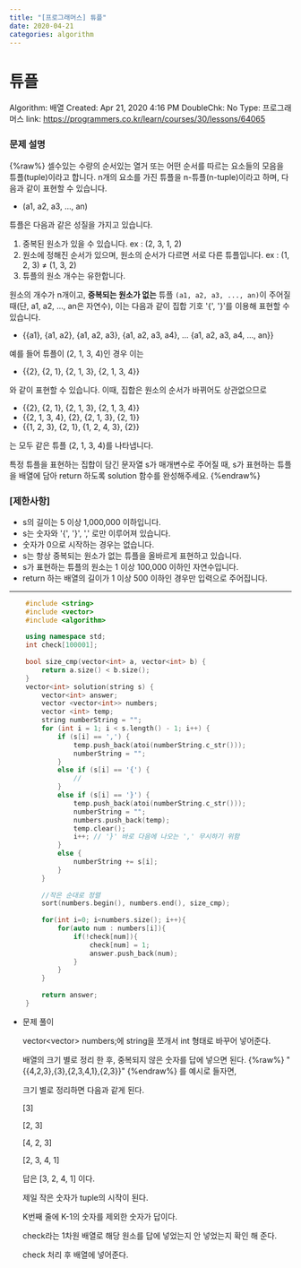 ```yaml
---
title: "[프로그래머스] 튜플"
date: 2020-04-21
categories: algorithm
---
```

# 튜플

Algorithm: 배열
Created: Apr 21, 2020 4:16 PM
DoubleChk: No
Type: 프로그래머스
link: https://programmers.co.kr/learn/courses/30/lessons/64065

### **문제 설명**
{%raw%}
셀수있는 수량의 순서있는 열거 또는 어떤 순서를 따르는 요소들의 모음을 튜플(tuple)이라고 합니다. n개의 요소를 가진 튜플을 n-튜플(n-tuple)이라고 하며, 다음과 같이 표현할 수 있습니다.

- (a1, a2, a3, ..., an)

튜플은 다음과 같은 성질을 가지고 있습니다.

1. 중복된 원소가 있을 수 있습니다. ex : (2, 3, 1, 2)
2. 원소에 정해진 순서가 있으며, 원소의 순서가 다르면 서로 다른 튜플입니다. ex : (1, 2, 3) ≠ (1, 3, 2)
3. 튜플의 원소 개수는 유한합니다.

원소의 개수가 n개이고, **중복되는 원소가 없는** 튜플 `(a1, a2, a3, ..., an)`이 주어질 때(단, a1, a2, ..., an은 자연수), 이는 다음과 같이 집합 기호 '{', '}'를 이용해 표현할 수 있습니다.

- {{a1}, {a1, a2}, {a1, a2, a3}, {a1, a2, a3, a4}, ... {a1, a2, a3, a4, ..., an}}

예를 들어 튜플이 (2, 1, 3, 4)인 경우 이는

- {{2}, {2, 1}, {2, 1, 3}, {2, 1, 3, 4}}

와 같이 표현할 수 있습니다. 이때, 집합은 원소의 순서가 바뀌어도 상관없으므로

- {{2}, {2, 1}, {2, 1, 3}, {2, 1, 3, 4}}
- {{2, 1, 3, 4}, {2}, {2, 1, 3}, {2, 1}}
- {{1, 2, 3}, {2, 1}, {1, 2, 4, 3}, {2}}

는 모두 같은 튜플 (2, 1, 3, 4)를 나타냅니다.

특정 튜플을 표현하는 집합이 담긴 문자열 s가 매개변수로 주어질 때, s가 표현하는 튜플을 배열에 담아 return 하도록 solution 함수를 완성해주세요.
{%endraw%}

### **[제한사항]**

- s의 길이는 5 이상 1,000,000 이하입니다.
- s는 숫자와 '{', '}', ',' 로만 이루어져 있습니다.
- 숫자가 0으로 시작하는 경우는 없습니다.
- s는 항상 중복되는 원소가 없는 튜플을 올바르게 표현하고 있습니다.
- s가 표현하는 튜플의 원소는 1 이상 100,000 이하인 자연수입니다.
- return 하는 배열의 길이가 1 이상 500 이하인 경우만 입력으로 주어집니다.

---
```c++
    #include <string>
    #include <vector>
    #include <algorithm>
    
    using namespace std;
    int check[100001];
    
    bool size_cmp(vector<int> a, vector<int> b) {
        return a.size() < b.size();
    }
    vector<int> solution(string s) {
        vector<int> answer;
        vector <vector<int>> numbers;
        vector <int> temp;
        string numberString = "";
        for (int i = 1; i < s.length() - 1; i++) {
            if (s[i] == ',') {
                temp.push_back(atoi(numberString.c_str()));
                numberString = "";
            }
            else if (s[i] == '{') {
                //
            }
            else if (s[i] == '}') {
                temp.push_back(atoi(numberString.c_str()));
                numberString = "";
                numbers.push_back(temp);
                temp.clear();
                i++; // '}' 바로 다음에 나오는 ',' 무시하기 위함
            }
            else {
                numberString += s[i];
            }
        }
    
        //작은 순대로 정렬
        sort(numbers.begin(), numbers.end(), size_cmp);
        
        for(int i=0; i<numbers.size(); i++){
            for(auto num : numbers[i]){
                if(!check[num]){
                    check[num] = 1;
                    answer.push_back(num);
                }
            }
        }
    
        return answer;
    }
```
- 문제 풀이

    vector<vector<int>> numbers;에 string을 쪼개서 int 형태로 바꾸어 넣어준다.

    배열의 크기 별로 정리 한 후, 중복되지 않은 숫자를 답에 넣으면 된다.
    {%raw%}
    "{{4,2,3},{3},{2,3,4,1},{2,3}}"
    {%endraw%}
    를 예시로 들자면,

    크기 별로 정리하면 다음과 같게 된다.

    [3]

    [2, 3]

    [4, 2, 3]

    [2, 3, 4, 1]

    답은 [3, 2, 4, 1] 이다.

    제일 작은 숫자가 tuple의 시작이 된다.

    K번째 줄에 K-1의 숫자를 제외한 숫자가 답이다.

    check라는 1차원 배열로 해당 원소를 답에 넣었는지 안 넣었는지 확인 해 준다.

    check 처리 후 배열에 넣어준다.